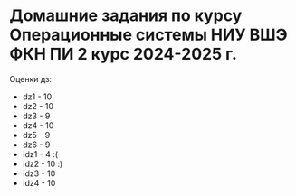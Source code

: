 # Домашние задания по курсу Операционные системы НИУ ВШЭ ФКН ПИ 2 курс 2024-2025 г.

Оценки дз:
- dz1 - 10
- dz2 - 10
- dz3 - 9
- dz4 - 10
- dz5 - 9
- dz6 - 9
- idz1 - 4 :(
- idz2 - 10 :)
- idz3 - 10
- idz4 - 10
